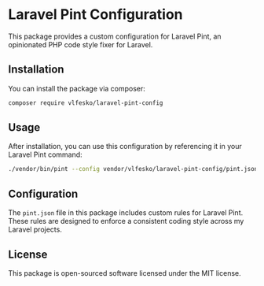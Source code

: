 # Laravel Pint Configuration

This package provides a custom configuration for Laravel Pint, an opinionated PHP code style fixer for Laravel.

## Installation

You can install the package via composer:

```bash
composer require vlfesko/laravel-pint-config
```

## Usage

After installation, you can use this configuration by referencing it in your Laravel Pint command:

```bash
./vendor/bin/pint --config vendor/vlfesko/laravel-pint-config/pint.json
```

## Configuration

The `pint.json` file in this package includes custom rules for Laravel Pint. These rules are designed to enforce a consistent coding style across my Laravel projects.

## License

This package is open-sourced software licensed under the MIT license.
